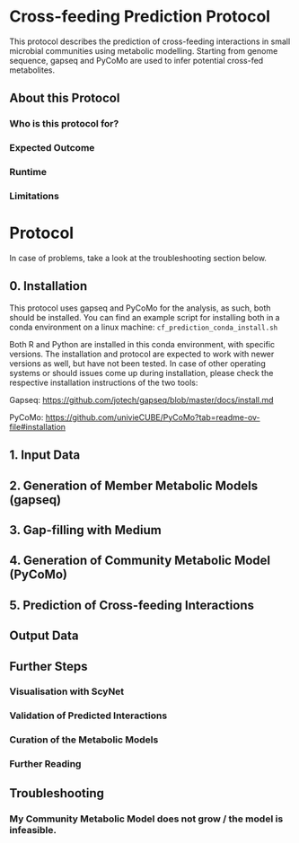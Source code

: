 # Cross-feeding Prediction Protocol #
This protocol describes the prediction of cross-feeding interactions in small microbial communities using metabolic modelling. Starting from genome sequence, gapseq and PyCoMo are used to infer potential cross-fed metabolites.

## About this Protocol ##

### Who is this protocol for? ###

### Expected Outcome ###

### Runtime ###

### Limitations ###

# Protocol #
In case of problems, take a look at the troubleshooting section below.

## 0. Installation ##
This protocol uses gapseq and PyCoMo for the analysis, as such, both should be installed. 
You can find an example script for installing both in a conda environment on a linux machine: `cf_prediction_conda_install.sh`

Both R and Python are installed in this conda environment, with specific versions. 
The installation and protocol are expected to work with newer versions as well, but have not been tested.
In case of other operating systems or should issues come up during installation, 
please check the respective installation instructions of the two tools:

Gapseq: https://github.com/jotech/gapseq/blob/master/docs/install.md

PyCoMo: https://github.com/univieCUBE/PyCoMo?tab=readme-ov-file#installation

## 1. Input Data ##

## 2. Generation of Member Metabolic Models (gapseq) ##

## 3. Gap-filling with Medium ##

## 4. Generation of Community Metabolic Model (PyCoMo) ##

## 5. Prediction of Cross-feeding Interactions ##

## Output Data ##

## Further Steps ##

### Visualisation with ScyNet ###

### Validation of Predicted Interactions ###

### Curation of the Metabolic Models ###

### Further Reading ###

## Troubleshooting ##
### My Community Metabolic Model does not grow / the model is infeasible. ###




